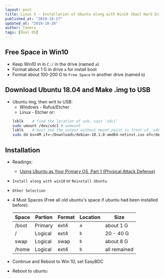 ```yaml
---
layout: post
title: Linux 5 - Installation of Ubuntu along with Win10 (Daul Hard Drive)
published_at: "2019-10-17"
updated_at: "2019-10-20"
author: Taners
tags: [Dual OS]
---
```


## Free Space in Win10
- Keep Win10 in in `C:/` in the drive (named `a`)
- Format about 1 G in drive `a` for install boot
- Format about 100-200 G to `Free Space` in another drive (named `b`)

## Download Ubuntu 18.04 and Make .img to USB
- Ubuntu img, then writ to USB:
  - Windows - Rufus/Etcher
  - Linux - Etcher or:
  ```bash
  lsblk    # find the location of usb, says 'sdc1'
  sudo umount /dev/sdc1 # unmount
  lsblk    # must see the output without mount point in front of `sdc1`
  sudo dd bs=4M if=~/Downloads/debian-10.1.0-amd64-netinst.iso of=/dev/sdc conv=fdatasync
  ```

## Installation

- Readings: 
  - [Using Ubuntu as Your Primary OS, Part 1 (Physical Attack Defense)](https://null-byte.wonderhowto.com/how-to/locking-down-linux-using-ubuntu-as-your-primary-os-part-1-physical-attack-defense-0185565/)

- `Install along with win10` or `Reinstall Ubuntu`
- `Other Selection`
- 4 Must Spaces (Free all old ubuntu's space if ubuntu had been installed before):

    |Space|Partion|Format|Location|Size|
    |-|-|-|-|-|
    |/boot|Primary|ext4|`a`|about 1 G|
    |/|Logical|ext4|`b`|20 - 40 G|
    |swap|Logical|swap|`b`|about 8 G|
    |/home|Logical|ext4|`b`|all remained|

- Continue and Reboot to Win 10, set EasyBDC
- Reboot to ubuntu

